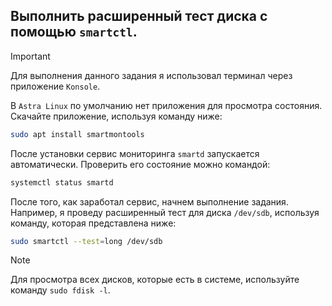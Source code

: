 ## Выполнить расширенный тест диска с помощью `smartctl`.

> [!IMPORTANT]
> Для выполнения данного задания я использовал терминал через приложение `Konsole`.

В `Astra Linux` по умолчанию нет приложения для просмотра состояния. Скачайте приложение, используя команду ниже:

```bash
sudo apt install smartmontools
```

После установки сервис мониторинга `smartd` запускается автоматически. Проверить его состояние можно командой: 

```bash
systemctl status smartd
```

После того, как заработал сервис, начнем выполнение задания. Например, я проведу расширенный тест для диска `/dev/sdb`, используя команду, которая представлена ниже: 

```bash
sudo smartctl --test=long /dev/sdb
```

> [!NOTE]
> Для просмотра всех дисков, которые есть в системе, используйте команду `sudo fdisk -l`.  

